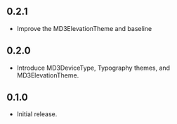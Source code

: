 ## 0.2.1

* Improve the MD3ElevationTheme and baseline

## 0.2.0

* Introduce MD3DeviceType, Typography themes, and MD3ElevationTheme.

## 0.1.0

* Initial release.
